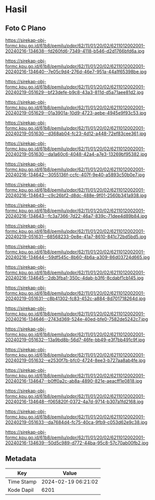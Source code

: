 # Hasil

## Foto C Plano

https://sirekap-obj-formc.kpu.go.id/61b8/pemilu/pdpr/62/11/01/20/02/6211012002001-20240216-134638--fd260fd6-7349-4118-b546-d2d1766bfd6a.jpg

https://sirekap-obj-formc.kpu.go.id/61b8/pemilu/pdpr/62/11/01/20/02/6211012002001-20240216-134640--7e05c9d4-276d-46e7-951a-44a1f65398be.jpg

https://sirekap-obj-formc.kpu.go.id/61b8/pemilu/pdpr/62/11/01/20/02/6211012002001-20240219-051629--bf23defe-b9c8-43a3-811d-d5a71aee81d2.jpg

https://sirekap-obj-formc.kpu.go.id/61b8/pemilu/pdpr/62/11/01/20/02/6211012002001-20240219-051629--01a3901a-10d9-4723-aebe-4945e9f93c53.jpg

https://sirekap-obj-formc.kpu.go.id/61b8/pemilu/pdpr/62/11/01/20/02/6211012002001-20240219-051630--d368ab04-fc23-4d12-a448-72ef83cee361.jpg

https://sirekap-obj-formc.kpu.go.id/61b8/pemilu/pdpr/62/11/01/20/02/6211012002001-20240219-051630--da1a60c6-4048-42a4-a7e3-13269bf95382.jpg

https://sirekap-obj-formc.kpu.go.id/61b8/pemilu/pdpr/62/11/01/20/02/6211012002001-20240216-134642--3055136f-ccfc-407f-9e40-a5893c50b0e7.jpg

https://sirekap-obj-formc.kpu.go.id/61b8/pemilu/pdpr/62/11/01/20/02/6211012002001-20240216-134643--c9c26bf2-d8dc-488e-9f01-2560b341a938.jpg

https://sirekap-obj-formc.kpu.go.id/61b8/pemilu/pdpr/62/11/01/20/02/6211012002001-20240216-134643--fc3a7366-7d22-46a7-839c-71dee4d89b84.jpg

https://sirekap-obj-formc.kpu.go.id/61b8/pemilu/pdpr/62/11/01/20/02/6211012002001-20240219-051631--68568233-0e8e-41a7-8610-841c72bd5bd5.jpg

https://sirekap-obj-formc.kpu.go.id/61b8/pemilu/pdpr/62/11/01/20/02/6211012002001-20240216-134644--59df545c-8b60-4b6a-a309-86d03724d665.jpg

https://sirekap-obj-formc.kpu.go.id/61b8/pemilu/pdpr/62/11/01/20/02/6211012002001-20240216-134645--2db3fba1-350c-4dab-b3f6-8cdabf1cb145.jpg

https://sirekap-obj-formc.kpu.go.id/61b8/pemilu/pdpr/62/11/01/20/02/6211012002001-20240219-051631--c8b41302-fc83-452c-a884-8d701718264d.jpg

https://sirekap-obj-formc.kpu.go.id/61b8/pemilu/pdpr/62/11/01/20/02/6211012002001-20240216-134646--2743d369-524e-40ed-bfe0-7582de5242c7.jpg

https://sirekap-obj-formc.kpu.go.id/61b8/pemilu/pdpr/62/11/01/20/02/6211012002001-20240219-051632--13a9bd8b-56d7-46fe-bb49-e3f7bb491c9f.jpg

https://sirekap-obj-formc.kpu.go.id/61b8/pemilu/pdpr/62/11/01/20/02/6211012002001-20240219-051632--e2530f7b-bfc0-4724-8ee3-b727aa8ab4fe.jpg

https://sirekap-obj-formc.kpu.go.id/61b8/pemilu/pdpr/62/11/01/20/02/6211012002001-20240216-134647--b0ff0a2c-ab8a-4890-821e-aeacff1e0818.jpg

https://sirekap-obj-formc.kpu.go.id/61b8/pemilu/pdpr/62/11/01/20/02/6211012002001-20240216-134648--f065820f-0372-4a7d-9714-b307a1fd2168.jpg

https://sirekap-obj-formc.kpu.go.id/61b8/pemilu/pdpr/62/11/01/20/02/6211012002001-20240219-051633--da7684d4-fc75-40ca-9fb9-c053d62e9c38.jpg

https://sirekap-obj-formc.kpu.go.id/61b8/pemilu/pdpr/62/11/01/20/02/6211012002001-20240216-134639--50d5c989-d772-44ba-95c8-57c70ab00fb2.jpg


## Metadata

| Key        | Value               |
| ---------- | ------------------- |
| Time Stamp | 2024-02-19 06:21:02 |
| Kode Dapil | 6201                |



